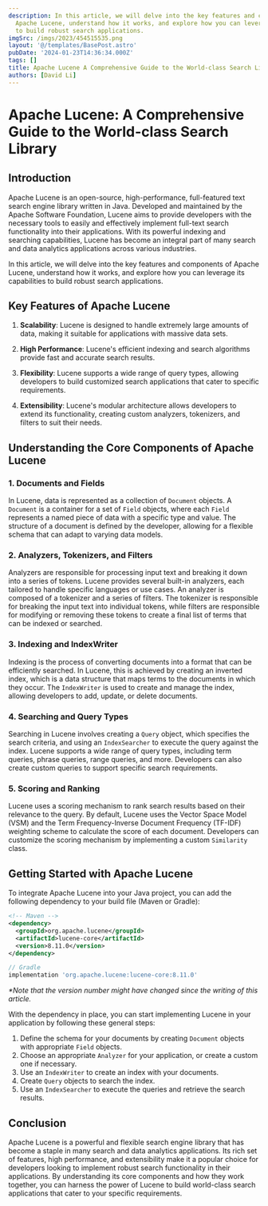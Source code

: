 ```yaml
---
description: In this article, we will delve into the key features and components of
  Apache Lucene, understand how it works, and explore how you can leverage its capabilities
  to build robust search applications.
imgSrc: /imgs/2023/454515535.png
layout: '@/templates/BasePost.astro'
pubDate: '2024-01-23T14:36:34.000Z'
tags: []
title: Apache Lucene A Comprehensive Guide to the World-class Search Library
authors: [David Li]
---
```


# Apache Lucene: A Comprehensive Guide to the World-class Search Library

## Introduction

Apache Lucene is an open-source, high-performance, full-featured text search engine library written in Java. Developed and maintained by the Apache Software Foundation, Lucene aims to provide developers with the necessary tools to easily and effectively implement full-text search functionality into their applications. With its powerful indexing and searching capabilities, Lucene has become an integral part of many search and data analytics applications across various industries.

In this article, we will delve into the key features and components of Apache Lucene, understand how it works, and explore how you can leverage its capabilities to build robust search applications.

## Key Features of Apache Lucene

1. **Scalability**: Lucene is designed to handle extremely large amounts of data, making it suitable for applications with massive data sets.

2. **High Performance**: Lucene's efficient indexing and search algorithms provide fast and accurate search results.

3. **Flexibility**: Lucene supports a wide range of query types, allowing developers to build customized search applications that cater to specific requirements.

4. **Extensibility**: Lucene's modular architecture allows developers to extend its functionality, creating custom analyzers, tokenizers, and filters to suit their needs.

## Understanding the Core Components of Apache Lucene

### 1. Documents and Fields

In Lucene, data is represented as a collection of `Document` objects. A `Document` is a container for a set of `Field` objects, where each `Field` represents a named piece of data with a specific type and value. The structure of a document is defined by the developer, allowing for a flexible schema that can adapt to varying data models.

### 2. Analyzers, Tokenizers, and Filters

Analyzers are responsible for processing input text and breaking it down into a series of tokens. Lucene provides several built-in analyzers, each tailored to handle specific languages or use cases. An analyzer is composed of a tokenizer and a series of filters. The tokenizer is responsible for breaking the input text into individual tokens, while filters are responsible for modifying or removing these tokens to create a final list of terms that can be indexed or searched.

### 3. Indexing and IndexWriter

Indexing is the process of converting documents into a format that can be efficiently searched. In Lucene, this is achieved by creating an inverted index, which is a data structure that maps terms to the documents in which they occur. The `IndexWriter` is used to create and manage the index, allowing developers to add, update, or delete documents.

### 4. Searching and Query Types

Searching in Lucene involves creating a `Query` object, which specifies the search criteria, and using an `IndexSearcher` to execute the query against the index. Lucene supports a wide range of query types, including term queries, phrase queries, range queries, and more. Developers can also create custom queries to support specific search requirements.

### 5. Scoring and Ranking

Lucene uses a scoring mechanism to rank search results based on their relevance to the query. By default, Lucene uses the Vector Space Model (VSM) and the Term Frequency-Inverse Document Frequency (TF-IDF) weighting scheme to calculate the score of each document. Developers can customize the scoring mechanism by implementing a custom `Similarity` class.

## Getting Started with Apache Lucene

To integrate Apache Lucene into your Java project, you can add the following dependency to your build file (Maven or Gradle):

```xml
<!-- Maven -->
<dependency>
  <groupId>org.apache.lucene</groupId>
  <artifactId>lucene-core</artifactId>
  <version>8.11.0</version>
</dependency>
```

```groovy
// Gradle
implementation 'org.apache.lucene:lucene-core:8.11.0'
```

_*Note that the version number might have changed since the writing of this article._

With the dependency in place, you can start implementing Lucene in your application by following these general steps:

1. Define the schema for your documents by creating `Document` objects with appropriate `Field` objects.
2. Choose an appropriate `Analyzer` for your application, or create a custom one if necessary.
3. Use an `IndexWriter` to create an index with your documents.
4. Create `Query` objects to search the index.
5. Use an `IndexSearcher` to execute the queries and retrieve the search results.

## Conclusion

Apache Lucene is a powerful and flexible search engine library that has become a staple in many search and data analytics applications. Its rich set of features, high performance, and extensibility make it a popular choice for developers looking to implement robust search functionality in their applications. By understanding its core components and how they work together, you can harness the power of Lucene to build world-class search applications that cater to your specific requirements.
